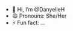 - 👋 Hi, I’m @DanyelleH
- 😄 Pronouns: She/Her
- ⚡ Fun fact: ...

<!---
DanyelleH/DanyelleH is a ✨ special ✨ repository because its `README.md` (this file) appears on your GitHub profile.
You can click the Preview link to take a look at your changes.
--->
